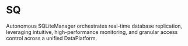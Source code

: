 # SQ
Autonomous SQLiteManager orchestrates real-time database replication, leveraging intuitive, high-performance monitoring, and granular access control across a unified DataPlatform.
